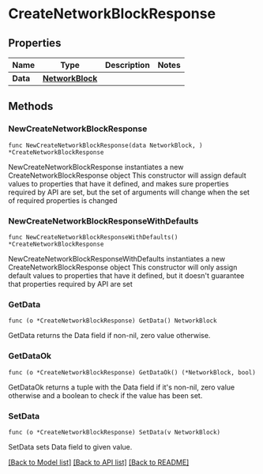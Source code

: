 # CreateNetworkBlockResponse

## Properties

Name | Type | Description | Notes
------------ | ------------- | ------------- | -------------
**Data** | [**NetworkBlock**](NetworkBlock.md) |  | 

## Methods

### NewCreateNetworkBlockResponse

`func NewCreateNetworkBlockResponse(data NetworkBlock, ) *CreateNetworkBlockResponse`

NewCreateNetworkBlockResponse instantiates a new CreateNetworkBlockResponse object
This constructor will assign default values to properties that have it defined,
and makes sure properties required by API are set, but the set of arguments
will change when the set of required properties is changed

### NewCreateNetworkBlockResponseWithDefaults

`func NewCreateNetworkBlockResponseWithDefaults() *CreateNetworkBlockResponse`

NewCreateNetworkBlockResponseWithDefaults instantiates a new CreateNetworkBlockResponse object
This constructor will only assign default values to properties that have it defined,
but it doesn't guarantee that properties required by API are set

### GetData

`func (o *CreateNetworkBlockResponse) GetData() NetworkBlock`

GetData returns the Data field if non-nil, zero value otherwise.

### GetDataOk

`func (o *CreateNetworkBlockResponse) GetDataOk() (*NetworkBlock, bool)`

GetDataOk returns a tuple with the Data field if it's non-nil, zero value otherwise
and a boolean to check if the value has been set.

### SetData

`func (o *CreateNetworkBlockResponse) SetData(v NetworkBlock)`

SetData sets Data field to given value.



[[Back to Model list]](../README.md#documentation-for-models) [[Back to API list]](../README.md#documentation-for-api-endpoints) [[Back to README]](../README.md)


